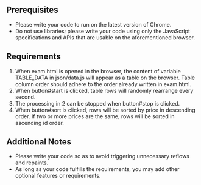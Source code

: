 ## Prerequisites

- Please write your code to run on the latest version of Chrome.
- Do not use libraries; please write your code using only the JavaScript specifications and APIs that are usable on the aforementioned browser.

## Requirements

1. When exam.html is opened in the browser, the content of variable TABLE_DATA in json/data.js will appear as a table on the browser. Table column order should adhere to the order already written in exam.html.
2. When button#start is clicked, table rows will randomly rearrange every second.
3. The processing in 2 can be stopped when button#stop is clicked.
4. When button#sort is clicked, rows will be sorted by price in descending order. If two or more prices are the same, rows will be sorted in ascending id order.

## Additional Notes

- Please write your code so as to avoid triggering unnecessary reflows and repaints.
- As long as your code fulfills the requirements, you may add other optional features or requirements.